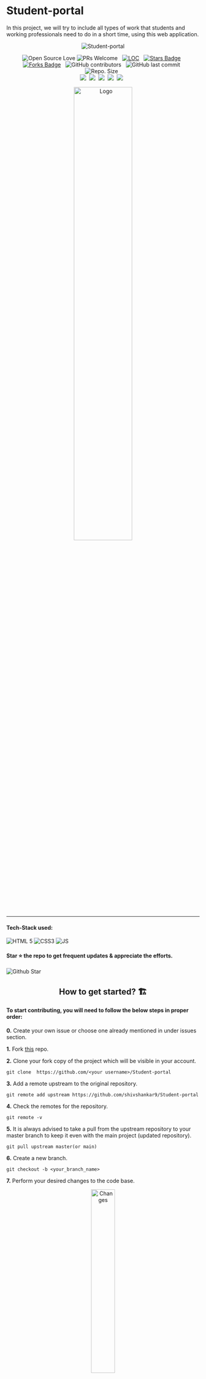 # Student-portal
In this project, we will try to include all types of work that students and working professionals need to do in a short time, using this web application.  

<div align="center">
 
 ![Student-portal](https://socialify.git.ci/shivshankar9/Student-portal/image?description=1&theme=Light)
 
![Open Source Love](https://badges.frapsoft.com/os/v2/open-source.svg?v=103)  ![PRs Welcome](https://img.shields.io/badge/PRs-welcome-green.svg)  &nbsp; 
<a href="https://github.com/shivshankar9/Student-portal"><img src="https://sloc.xyz/github/shivshankar9/Student-portal" alt="LOC"/></a> &nbsp;
<a href="https://github.com/shivshankar9/Student-portal/stargazers"><img src="https://img.shields.io/github/stars/shivshankar9/Student-portal" alt="Stars Badge"/></a> &nbsp;<a href="https://github.com/shivshankar9/Student-portal/network/members"><img src="https://img.shields.io/github/forks/shivshankar9/Student-portal" alt="Forks Badge"/></a> &nbsp;
![GitHub contributors](https://img.shields.io/github/contributors/shivshankar9/Student-portal?color=blue) &nbsp;
![GitHub last commit](https://img.shields.io/github/last-commit/shivshankar9/Student-portal?color=red&style=plastic) &nbsp;
![Repo. Size](https://img.shields.io/github/repo-size/shivshankar9/Student-portal?color=white) &nbsp;  
<a href="https://github.com/shivshankar9/Student-portal/blob/main/LICENSE"><img src="https://img.shields.io/badge/license-MIT-blue.svg?v=103"></a>&nbsp;
<a href="https://github.com/shivshankar9/Student-portal/issues"><img src="https://img.shields.io/github/issues/shivshankar9/Student-portal?color=0059b3"></a>&nbsp;
<a href="https://github.com/shivshankar9/Student-portal/issues?q=is%3Aissue+is%3Aclosed"><img src="https://img.shields.io/github/issues-closed-raw/shivshankar9/Student-portal?color=yellow"></a>&nbsp;
<a href="https://github.com/shivshankar9/Student-portal/pulls"><img src="https://img.shields.io/github/issues-pr/shivshankar9/Student-portal?color=brightgreen"></a>&nbsp;
<a href="https://github.com/shivshankar9/Student-portal/pulls?q=is%3Apr+is%3Aclosed"><img src="https://img.shields.io/github/issues-pr-closed-raw/shivshankar9/Student-portal?color=0059b3"></a> &nbsp;

</div>
<p align="center"><img alt="Logo" width=55% src="https://user-images.githubusercontent.com/71459989/144653495-ec7b077d-fdb3-47a8-b74e-9306e53d1c7a.png"></p>

<hr>

#### Tech-Stack used:
 
  ![HTML 5](https://img.shields.io/badge/HTML5-E34F26?style=for-the-badge&logo=html5&logoColor=white)
  ![CSS3](https://img.shields.io/badge/CSS3-1572B6?style=for-the-badge&logo=css3&logoColor=white)
  ![JS](https://img.shields.io/badge/JavaScript-323330?style=for-the-badge&logo=javascript&logoColor=F7DF1E)


<h4> Star ⭐️ the repo to get frequent updates & appreciate the efforts.</h4>
<img alt="Github Star" src="https://user-images.githubusercontent.com/75671152/132321870-a1f14163-fece-46cb-b109-12f598a773c5.png" />


  
<h2 align=center>How to get started? 🏗</h2> 

<h4>To start contributing, you will need to follow the below steps in proper order:</h4>

**0.**  Create your own issue or choose one already mentioned in under issues section.

**1.** Fork [this](https://github.com/shivshankar9/Student-portal) repo.

**2.** Clone your fork copy of the project which will be visible in your account.

```
git clone  https://github.com/<your username>/Student-portal
```

**3.** Add a remote upstream to the original repository.

```
git remote add upstream https://github.com/shivshankar9/Student-portal
```

**4.** Check the remotes for the repository.

```
git remote -v
```

**5.** It is always advised to take a pull from the upstream repository to your master branch to keep it even with the main project (updated repository).

```
git pull upstream master(or main)
```

**6.** Create a new branch.

```
git checkout -b <your_branch_name>
```

**7.** Perform your desired changes to the code base.

<p align="center"><img alt="Changes" width=35% src="https://media.giphy.com/media/oMHPlvpTvnXGPS7GhX/giphy.gif"></p>

**8.** Track your changes. :heavy_check_mark:

```
git add . 
```

**9.** Commit your changes.

```
git commit -m "Message related to changes you made in the code"
```

**10.** Push the committed changes in your feature branch to your remote repo.

```
git push -u origin <your_branch_name>
```

**11.** To create a pull request, click on `compare and pull requests`. Please ensure that both the branches are even in order to avoid merge conflicts.

**12.** Add a title and description to your PR explaining the features you added.

**13.** Click on `Create Pull Request`.

**14.** Congrats !! You made your first PR 🥳.

<p align="center"><img alt="Hooray" width=35% src="https://media.giphy.com/media/TdfyKrN7HGTIY/giphy.gif"></p>


## Our valuable Contributors👩‍💻👨‍💻 :

<a href="https://github.com/shivshankar9/Student-portal/graphs/contributors">
  <img src="https://contrib.rocks/image?repo=shivshankar9/Student-portal" />
</a>


 <br>
 <br>
 
## Project Admin 👷👷:

 
<table>
<tr>
<td align="center"><a href="https://github.com/shivshankar9"><img src="https://avatars.githubusercontent.com/u/69760883?v=4" width=150px height=150px /></a></br> <h4 style="color:red;">Shiv</h4>
<a href="https://www.linkedin.com/in/shivshankarkumar281/"><img src="https://mpng.subpng.com/20180324/vhe/kisspng-linkedin-computer-icons-logo-social-networking-ser-facebook-5ab6ebfe5f5397.2333748215219374063905.jpg" width="32px" height="32px"></a></td>

</tr>
</table>
<br>
